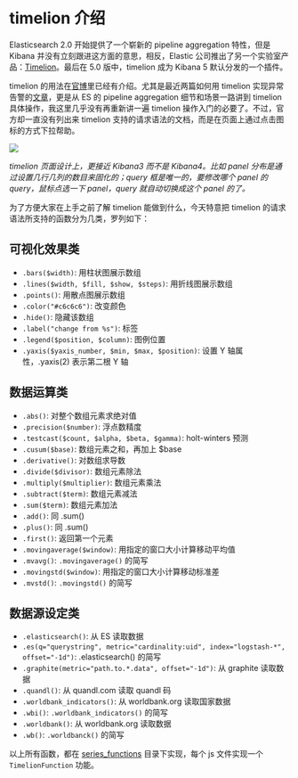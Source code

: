 # timelion 介绍

Elasticsearch 2.0 开始提供了一个崭新的 pipeline aggregation 特性，但是 Kibana 并没有立刻跟进这方面的意思，相反，Elastic 公司推出了另一个实验室产品：[Timelion](https://github.com/elastic/timelion)。最后在 5.0 版中，timelion 成为 Kibana 5 默认分发的一个插件。

timelion 的用法在[官博](https://www.elastic.co/blog/timelion-timeline)里已经有介绍。尤其是最近两篇如何用 timelion 实现异常告警的[文章](https://www.elastic.co/blog/implementing-a-statistical-anomaly-detector-part-2)，更是从 ES 的 pipeline aggregation 细节和场景一路讲到 timelion 具体操作，我这里几乎没有再重新讲一遍 timelion 操作入门的必要了。不过，官方却一直没有列出来 timelion 支持的请求语法的文档，而是在页面上通过点击图标的方式下拉帮助。

![](http://logstash.es/images/timelion.png)

*timelion 页面设计上，更接近 Kibana3 而不是 Kibana4。比如 panel 分布是通过设置几行几列的数目来固化的；query 框是唯一的，要修改哪个 panel 的 query，鼠标点选一下 panel，query 就自动切换成这个 panel 的了。*

为了方便大家在上手之前了解 timelion 能做到什么，今天特意把 timelion 的请求语法所支持的函数分为几类，罗列如下：

## 可视化效果类

* `.bars($width)`: 用柱状图展示数组
* `.lines($width, $fill, $show, $steps)`: 用折线图展示数组
* `.points()`: 用散点图展示数组
* `.color("#c6c6c6")`: 改变颜色
* `.hide()`: 隐藏该数组
* `.label("change from %s")`: 标签
* `.legend($position, $column)`: 图例位置
* `.yaxis($yaxis_number, $min, $max, $position)`: 设置 Y 轴属性，.yaxis(2) 表示第二根 Y 轴

## 数据运算类

* `.abs()`: 对整个数组元素求绝对值
* `.precision($number)`: 浮点数精度
* `.testcast($count, $alpha, $beta, $gamma)`: holt-winters 预测
* `.cusum($base)`: 数组元素之和，再加上 $base
* `.derivative()`: 对数组求导数
* `.divide($divisor)`: 数组元素除法
* `.multiply($multiplier)`: 数组元素乘法
* `.subtract($term)`: 数组元素减法
* `.sum($term)`: 数组元素加法
* `.add()`: 同 .sum()
* `.plus()`: 同 .sum()
* `.first()`: 返回第一个元素
* `.movingaverage($window)`: 用指定的窗口大小计算移动平均值
* `.mvavg()`: `.movingaverage()` 的简写
* `.movingstd($window)`: 用指定的窗口大小计算移动标准差
* `.mvstd()`: `.movingstd()` 的简写

## 数据源设定类

* `.elasticsearch()`: 从 ES 读取数据
* `.es(q="querystring", metric="cardinality:uid", index="logstash-*", offset="-1d")`: .elasticsearch() 的简写
* `.graphite(metric="path.to.*.data", offset="-1d")`: 从 graphite 读取数据
* `.quandl()`: 从 quandl.com 读取 quandl 码
* `.worldbank_indicators()`: 从 worldbank.org 读取国家数据
* `.wbi()`: `.worldbank_indicators()` 的简写
* `.worldbank()`: 从 worldbank.org 读取数据
* `.wb()`: `.worldbanck()` 的简写

以上所有函数，都在 [series_functions](https://github.com/elastic/timelion/tree/master/series_functions) 目录下实现，每个 js 文件实现一个 `TimelionFunction` 功能。



